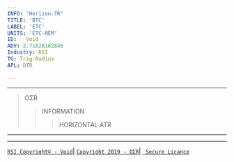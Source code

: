 ```yaml
---
INFO: "Horizon-TR"
TITLE: 'BTC'
LABEL: 'ETC'
UNITS: 'ETC-NEM'
ID:   Void
ADV: 2.71828182846
Industry: RSI
TG: Trig-Radius
APL: DTR

---
```





<!-- Note: This website is for bug reports, not general questions.
Do not post issues about non-bitcoin versions of Electrum. -->

***
>OΣR
>>INFORMATION
>>>HORIZONTAL
>>>ATR

***
***

[` RSI Copyright© - Void `](https://www.johannes-bauer.com/compsci/ecc)|
[` Copyright 2019 - OΣR `](https://github.com/HorizonTR/XTR/blob/master/Information.lc)|
[` Secure Lıcance`](https://www.mcafeesecure.com/verify?host=ozturna.info)

